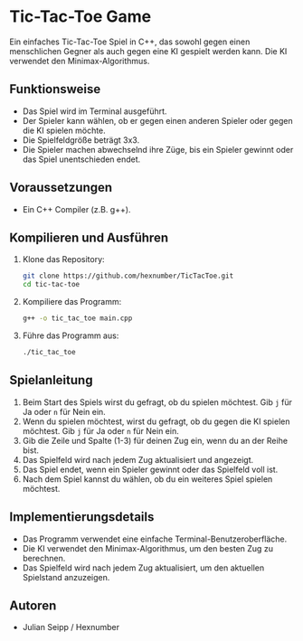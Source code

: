 # Tic-Tac-Toe Game

Ein einfaches Tic-Tac-Toe Spiel in C++, das sowohl gegen einen menschlichen Gegner als auch gegen eine KI gespielt werden kann. Die KI verwendet den Minimax-Algorithmus.

## Funktionsweise

- Das Spiel wird im Terminal ausgeführt.
- Der Spieler kann wählen, ob er gegen einen anderen Spieler oder gegen die KI spielen möchte.
- Die Spielfeldgröße beträgt 3x3.
- Die Spieler machen abwechselnd ihre Züge, bis ein Spieler gewinnt oder das Spiel unentschieden endet.

## Voraussetzungen

- Ein C++ Compiler (z.B. g++).

## Kompilieren und Ausführen

1. Klone das Repository:
    ```sh
    git clone https://github.com/hexnumber/TicTacToe.git
    cd tic-tac-toe
    ```

2. Kompiliere das Programm:
    ```sh
    g++ -o tic_tac_toe main.cpp
    ```

3. Führe das Programm aus:
    ```sh
    ./tic_tac_toe
    ```

## Spielanleitung

1. Beim Start des Spiels wirst du gefragt, ob du spielen möchtest. Gib `j` für Ja oder `n` für Nein ein.
2. Wenn du spielen möchtest, wirst du gefragt, ob du gegen die KI spielen möchtest. Gib `j` für Ja oder `n` für Nein ein.
3. Gib die Zeile und Spalte (1-3) für deinen Zug ein, wenn du an der Reihe bist.
4. Das Spielfeld wird nach jedem Zug aktualisiert und angezeigt.
5. Das Spiel endet, wenn ein Spieler gewinnt oder das Spielfeld voll ist.
6. Nach dem Spiel kannst du wählen, ob du ein weiteres Spiel spielen möchtest.

## Implementierungsdetails

- Das Programm verwendet eine einfache Terminal-Benutzeroberfläche.
- Die KI verwendet den Minimax-Algorithmus, um den besten Zug zu berechnen.
- Das Spielfeld wird nach jedem Zug aktualisiert, um den aktuellen Spielstand anzuzeigen.

## Autoren

- Julian Seipp / Hexnumber
